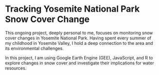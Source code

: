 # Tracking Yosemite National Park Snow Cover Change

This ongoing project, deeply personal to me, focuses on monitoring snow cover changes in Yosemite National Park. Having spent every summer of my childhood in Yosemite Valley, I hold a deep connection to the area and its environmental challenges. 

In this project, I am using Google Earth Engine (GEE), JavaScript, and R to explore changes in snow cover and investigate their implications for water resources.
